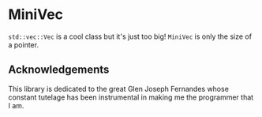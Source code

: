 # MiniVec

`std::vec::Vec` is a cool class but it's just too big! `MiniVec` is only the size of a pointer.

## Acknowledgements

This library is dedicated to the great Glen Joseph Fernandes whose constant tutelage has been
instrumental in making me the programmer that I am.
